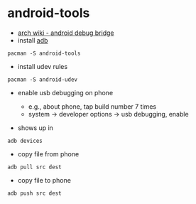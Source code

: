 # android-tools

- [arch wiki - android debug bridge](https://wiki.archlinux.org/title/Android_Debug_Bridge)
- install [adb](https://developer.android.com/tools)

```shell
pacman -S android-tools
```

- install udev rules

```shell
pacman -S android-udev
```

- enable usb debugging on phone

  - e.g., about phone, tap build number 7 times
  - system -> developer options -> usb debugging, enable

- shows up in

```shell
adb devices
```

- copy file from phone

```shell
adb pull src dest
```

- copy file to phone

```shell
adb push src dest
```
